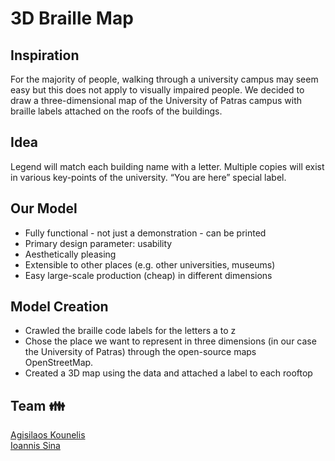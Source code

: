 # 3D Braille Map

## Inspiration
For the majority of people, walking through a university campus may seem easy but this does not apply to visually impaired people.
We decided to draw a three-dimensional map of the University of Patras campus with braille labels attached on the roofs of the buildings.


## Idea
Legend will match each building name with a letter. Multiple copies will exist in various key-points of the university. “You are here” special label.



## Our Model
- Fully functional - not just a demonstration - can be printed
- Primary design parameter: usability
- Aesthetically pleasing
- Extensible to other places (e.g. other universities, museums)
- Easy large-scale production (cheap) in different dimensions


## Model Creation
- Crawled the braille code labels for the letters a to z
- Chose the place we want to represent in three dimensions (in our case the University of Patras) through the open-source maps OpenStreetMap.
- Created a 3D map using the data and attached a label to each rooftop

## Team 👪
[Agisilaos Kounelis](https://github.com/kounelisagis)\
[Ioannis Sina](https://github.com/IoannisSina)

